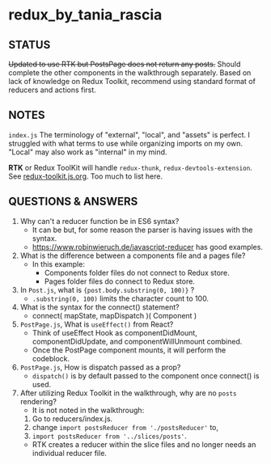 # redux_by_tania_rascia

## STATUS
~~Updated to use RTK but PostsPage does not return any posts.~~
Should complete the other components in the walkthrough separately. Based on lack of knowledge on Redux Toolkit, recommend using standard format of reducers and actions first.

## NOTES
`index.js`
The terminology of "external", "local", and "assets" is perfect. I struggled with what terms to use while organizing imports on my own. "Local" may also work as "internal" in my mind.

**RTK** or Redux ToolKit will handle `redux-thunk`, `redux-devtools-extension`. See [redux-toolkit.js.org](https://redux-toolkit.js.org/). Too much to list here.



## QUESTIONS & ANSWERS

1. Why can't a reducer function be in ES6 syntax?
   * It can be but, for some reason the parser is having issues with the syntax.
   * https://www.robinwieruch.de/javascript-reducer has good examples. 
2. What is the difference between a components file and a pages file?
   * In this example:
     * Components folder files do not connect to Redux store. 
     * Pages folder files do connect to Redux store.
3. In `Post.js`, what is `{post.body.substring(0, 100)}` ?
   * `.substring(0, 100)` limits the character count to 100. 
4. What is the syntax for the connect() statement?
   * connect( mapState, mapDispatch )( Component )
5. `PostPage.js`, What is `useEffect()` from React?
   * Think of useEffect Hook as componentDidMount, componentDidUpdate, and componentWillUnmount combined.
   * Once the PostPage component mounts, it will perform the codeblock.
6. `PostPage.js`, How is dispatch passed as a prop?
   * `dispatch()` is by default passed to the component once connect() is used.
7. After utilizing Redux Toolkit in the walkthrough, why are no `posts` rendering?
   * It is not noted in the walkthrough:
   1. Go to reducers/index.js.
   2. change `import postsReducer from './postsReducer'` to,
   3. `import postsReducer from '../slices/posts'`. 
   * RTK creates a reducer within the slice files and no longer needs an individual reducer file.